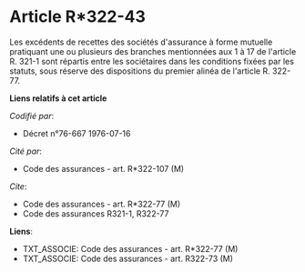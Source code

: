 # Article R*322-43

Les excédents de recettes des sociétés d'assurance à forme mutuelle pratiquant une ou plusieurs des branches mentionnées aux
1 à 17 de l'article R. 321-1 sont répartis entre les sociétaires dans les conditions fixées par les statuts, sous réserve des
dispositions du premier alinéa de l'article R. 322-77.

**Liens relatifs à cet article**

_Codifié par_:

  - Décret n°76-667 1976-07-16

_Cité par_:

  - Code des assurances - art. R*322-107 (M)

_Cite_:

  - Code des assurances - art. R*322-77 (M)
  - Code des assurances R321-1, R322-77

**Liens**:

  - TXT_ASSOCIE: Code des assurances - art. R*322-77 (M)
  - TXT_ASSOCIE: Code des assurances - art. R322-73 (M)
